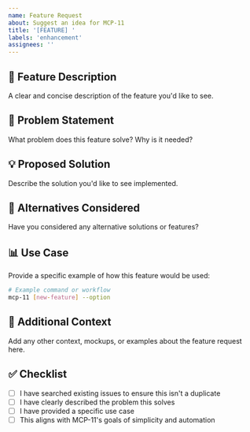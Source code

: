 ```yaml
---
name: Feature Request
about: Suggest an idea for MCP-11
title: '[FEATURE] '
labels: 'enhancement'
assignees: ''
---
```


## 🚀 Feature Description
A clear and concise description of the feature you'd like to see.

## 🎯 Problem Statement
What problem does this feature solve? Why is it needed?

## 💡 Proposed Solution
Describe the solution you'd like to see implemented.

## 🔄 Alternatives Considered
Have you considered any alternative solutions or features?

## 📊 Use Case
Provide a specific example of how this feature would be used:

```bash
# Example command or workflow
mcp-11 [new-feature] --option
```

## 🎨 Additional Context
Add any other context, mockups, or examples about the feature request here.

## ✅ Checklist
- [ ] I have searched existing issues to ensure this isn't a duplicate
- [ ] I have clearly described the problem this solves
- [ ] I have provided a specific use case
- [ ] This aligns with MCP-11's goals of simplicity and automation
